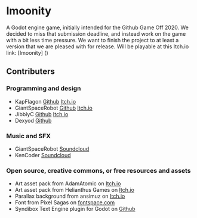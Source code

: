 # Imoonity
A Godot engine game, initially intended for the Github Game Off 2020. 
We decided to miss that submission deadline, and instead work on the game with a bit less time pressure. 
We want to finish the project to at least a version that we are pleased with for release. 
Will be playable at this Itch.io link: [Imoonity] ()

## Contributers 
### Programming and design
- KapFlagon [Github](https://github.com/KapFlagon) [Itch.io](https://kapflagon.itch.io/)
- GiantSpaceRobot [Github](https://github.com/GiantSpaceRobot) [Itch.io](https://giantspacerobot.itch.io/)
- JibblyC [Github](https://github.com/JibblyC) [Itch.io](https://yummyjibblybits.itch.io/)
- Dexyod [Github](https://github.com/Dexyod)

### Music and SFX
- GiantSpaceRobot [Soundcloud](https://soundcloud.com/paul-donovan-755480553)
- KenCoder [Soundcloud](https://soundcloud.com/ken-baker)

### Open source, creative commons, or free resources and assets
- Art asset pack from AdamAtomic on [Itch.io](https://adamatomic.itch.io/abandonauts)
- Art asset pack from Helianthus Games on [Itch.io](https://helianthus-games.itch.io/pixel-art-planets)
- Parallax background from ansimuz on [Itch.io](https://ansimuz.itch.io/mountain-dusk-parallax-background)
- Font from Pixel Sagas on [fontspace.com](https://www.fontspace.com/pixel-coleco-font-f21542)
- Syndibox Text Engine plugin for Godot on [Github](https://github.com/Sudospective/syndibox)